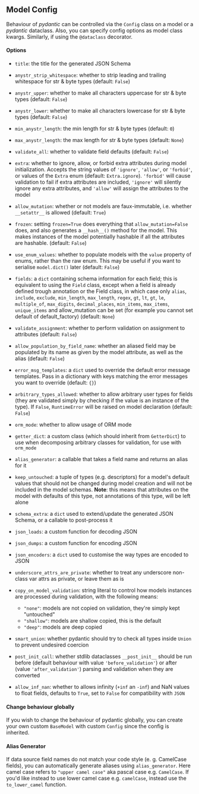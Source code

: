 ## Model Config

Behaviour of _pydantic_ can be controlled via the `Config` class on a model or a _pydantic_ dataclass. Also, you can specify config options as model class kwargs. Similarly, if using the `@dataclass` decorator.


#### Options

* `title`: the title for the generated JSON Schema

* `anystr_strip_whitespace`: whether to strip leading and trailing whitespace for str & byte types (default: `False`)

* `anystr_upper`: whether to make all characters uppercase for str & byte types (default: `False`)

* `anystr_lower`: whether to make all characters lowercase for str & byte types (default: `False`)

* `min_anystr_length`: the min length for str & byte types (default: `0`)

* `max_anystr_length`: the max length for str & byte types (default: `None`)

* `validate_all`: whether to validate field defaults (default: `False`)

* `extra`: whether to ignore, allow, or forbid extra attributes during model initialization. Accepts the string values of `'ignore'`, `'allow'`, or `'forbid'`, or values of the `Extra` enum (default: `Extra.ignore`). `'forbid'` will cause validation to fail if extra attributes are included, `'ignore'` will silently ignore any extra attributes, and `'allow'` will assign the attributes to the model

* `allow_mutation`: whether or not models are faux-immutable, i.e. whether `__setattr__` is allowed (default: `True`)

* `frozen`: setting `frozen=True` does everything that `allow_mutation=False` does, and also generates a `__hash__()` method for the model. This makes instances of the model potentially hashable if all the attributes are hashable. (default: `False`)

* `use_enum_values`: whether to populate models with the `value` property of enums, rather than the raw enum. This may be useful if you want to serialise `model.dict()` later (default: `False`)

* `fields`: a `dict` containing schema information for each field; this is equivalent to using the `Field` class, except when a field is already defined trough annotation or the Field class, in which case only `alias`, `include`, `exclude`, `min_length`, `max_length`, `regex`, `gt`, `lt`, `gt`, `le`, `multiple_of`, `max_digits`, `decimal_places`, `min_items`, `max_items`, `unique_items` and allow_mutation can be set (for example you cannot set default of default_factory) (default: `None`)

* `validate_assignment`: whether to perform validation on assignment to attributes (default: `False`)

* `allow_population_by_field_name`: whether an aliased field may be populated by its name as given by the model attribute, as well as the alias (default: `False`)

* `error_msg_templates`: a `dict` used to override the default error message templates. Pass in a dictionary with keys matching the error messages you want to override (default: `{}`)

* `arbitrary_types_allowed`: whether to allow arbitrary user types for fields (they are validated simply by checking if the value is an instance of the type). If `False`, `RuntimeError` will be raised on model declaration (default: `False`)

* `orm_mode`: whether to allow usage of ORM mode

* `getter_dict`: a custom class (which should inherit from `GetterDict`) to use when decomposing arbitrary classes for validation, for use with `orm_mode`

* `alias_generator`: a callable that takes a field name and returns an alias for it

* `keep_untouched`: a tuple of types (e.g. descriptors) for a model's default values that should not be changed during model creation and will not be included in the model schemas. __Note__: this means that attributes on the model with defaults of this type, not annotations of this type, will be left alone

* `schema_extra`: a `dict` used to extend/update the generated JSON Schema, or a callable to post-process it

* `json_loads`: a custom function for decoding JSON

* `json_dumps`: a custom function for encoding JSON

* `json_encoders`: a `dict` used to customise the way types are encoded to JSON

* `underscore_attrs_are_private`: whether to treat any underscore non-class var attrs as private, or leave them as is

* `copy_on_model_validation`: string literal to control how models instances are processed during validation, with the following means:

    * `"none"`: models are not copied on validation, they're simply kept "untouched"
    * `"shallow"`: models are shallow copied, this is the default
    * `"deep"`: models are deep copied

* `smart_union`: whether pydantic should try to check all types inside `Union` to prevent undesired coercion

* `post_init_call`: whether stdlib dataclasses `__post_init__` should be run before (default behaviour with value `'before_validation'`) or after (value `'after_validation'`) parsing and validation when they are converted

* `allow_inf_nan`: whether to allows infinity (`+inf` an `-inf`) and NaN values to float fields, defaults to `True`, set to `False` for compatibility with `JSON`


#### Change behaviour globally

If you wish to change the behaviour of pydantic globally, you can create your own custom `BaseModel` with custom `Config` since the config is inherited.


#### Alias Generator

If data source field names do not match your code style (e. g. CamelCase fields), you can automatically generate aliases using `alias_generator`. Here camel case refers to `"upper camel case"` aka pascal case e.g. `CamelCase`. If you'd like instead to use lower camel case e.g. `camelCase`, instead use the `to_lower_camel` function.
